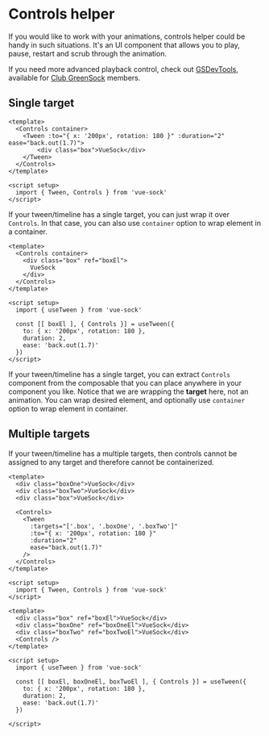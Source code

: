 # Controls helper
If you would like to work with your animations, controls helper could be handy in such situations. It's an UI component that allows you to play, pause, restart and scrub through the animation.

If you need more advanced playback control, check out [GSDevTools](https://greensock.com/gsdevtools/), available for [Club GreenSock](https://greensock.com/club/) members.

## Single target

<CodeGroup>
  <CodeGroupItem title="Components">

```vue
<template>
  <Controls container>
    <Tween :to="{ x: '200px', rotation: 180 }" :duration="2" ease="back.out(1.7)">
        <div class="box">VueSock</div>
    </Tween>
  </Controls>
</template>

<script setup>
  import { Tween, Controls } from 'vue-sock'
</script>
```

If your tween/timeline has a single target, you can just wrap it over `Controls`. In that case, you can also use `container` option to wrap element in a container.

  </CodeGroupItem>
    <CodeGroupItem title="Composables">

```vue
<template>
  <Controls container>
    <div class="box" ref="boxEl">
      VueSock
    </div>
  </Controls>
</template>

<script setup>
  import { useTween } from 'vue-sock'

  const [[ boxEl ], { Controls }] = useTween({ 
    to: { x: '200px', rotation: 180 }, 
    duration: 2,
    ease: 'back.out(1.7)'
  })
</script>
```

If your tween/timeline has a single target, you can extract `Controls` component from the composable that you can place anywhere in your component you like. Notice that we are wrapping the **target** here, not an animation. You can wrap desired element, and optionally use `container` option to wrap element in container.

  </CodeGroupItem>
</CodeGroup>

## Multiple targets
If your tween/timeline has a multiple targets, then controls cannot be assigned to any target and therefore cannot be containerized.

<CodeGroup>
  <CodeGroupItem title="Components">

```vue
<template>
  <div class="boxOne">VueSock</div>
  <div class="boxTwo">VueSock</div>
  <div class="box">VueSock</div>

  <Controls>
    <Tween
      :targets="['.box', '.boxOne', '.boxTwo']"
      :to="{ x: '200px', rotation: 180 }" 
      :duration="2" 
      ease="back.out(1.7)" 
    />
  </Controls>
</template>

<script setup>
  import { Tween, Controls } from 'vue-sock'
</script>
```

  </CodeGroupItem>
    <CodeGroupItem title="Composables">

```vue
<template>
  <div class="box" ref="boxEl">VueSock</div>
  <div class="boxOne" ref="boxOneEl">VueSock</div>
  <div class="boxTwo" ref="boxTwoEl">VueSock</div>
  <Controls />
</template>

<script setup>
  import { useTween } from 'vue-sock'

  const [[ boxEl, boxOneEl, boxTwoEl ], { Controls }] = useTween({ 
    to: { x: '200px', rotation: 180 }, 
    duration: 2,
    ease: 'back.out(1.7)'
  })

</script>
```

  </CodeGroupItem>
</CodeGroup>